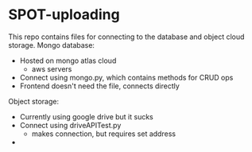 # SPOT-uploading
This repo contains files for connecting to the database and object cloud storage.
Mongo database:
* Hosted on mongo atlas cloud
  * aws servers
* Connect using mongo.py, which contains methods for CRUD ops
* Frontend doesn't need the file, connects directly

Object storage:
* Currently using google drive but it sucks
* Connect using driveAPITest.py
  * makes connection, but requires set address
* 
